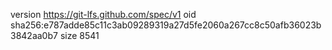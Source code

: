 version https://git-lfs.github.com/spec/v1
oid sha256:e787adde85c11c3ab09289319a27d5fe2060a267cc8c50afb36023b3842aa0b7
size 8541
